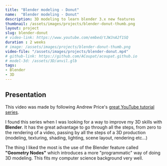 ```yaml
---
title: "Blender modeling - Donut"
name:  "Blender modeling - Donut"
description: 3D modeling to learn blender 3.x new features
thumbnail: /assets/images/projects/blender-donut-thumb.png
layout: project
slug: blender-donut
# video-link: https://www.youtube.com/embed/tJWJnA2f1SQ
duration : 2 weeks
# image: /assets/images/projects/blender-donut-thumb.png
video-file: "/assets/images/projects/blender-donut.mp4"
# github-link: https://github.com/ACoupat/acoupat.github.io
# model-3d: /assets/3D/anvil.glb
tags:
- Blender
- 3D
---
```


## Presentation
This video was made by following Andrew Price's [great YouTube tutorial series](https://www.youtube.com/watch?v=nIoXOplUvAw&list=PLjEaoINr3zgFX8ZsChQVQsuDSjEqdWMAD).  

I found this series when I was looking for a way to improve my 3D skills with **Blender**. It has the great advantage to go through all the steps, from zero to the rendering of a video, passing by all the steps of a 3D production (modeling, texturing, shading, lighting, scene layout, rendering etc...)

The thing I liked the most is the use of the Blender feature called **"Geometry Nodes"** which introduces a more "programmatic" way of doing 3D modeling. This fits my computer science background very well.

